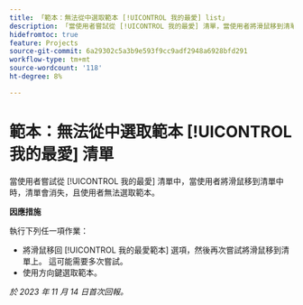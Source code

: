 ```yaml
---
title: 「範本：無法從中選取範本 [!UICONTROL 我的最愛] list」
description: 「當使用者嘗試從 [!UICONTROL 我的最愛] 清單，當使用者將滑鼠移到清單中時，清單會消失，而且使用者無法選取範本。」
hidefromtoc: true
feature: Projects
source-git-commit: 6a29302c5a3b9e593f9cc9adf2948a6928bfd291
workflow-type: tm+mt
source-wordcount: '118'
ht-degree: 8%

---
```



# 範本：無法從中選取範本 [!UICONTROL 我的最愛] 清單

當使用者嘗試從 [!UICONTROL 我的最愛] 清單中，當使用者將滑鼠移到清單中時，清單會消失，且使用者無法選取範本。

**因應措施**

執行下列任一項作業：

* 將滑鼠移回 [!UICONTROL 我的最愛範本] 選項，然後再次嘗試將滑鼠移到清單上。 這可能需要多次嘗試。
* 使用方向鍵選取範本。

_於 2023 年 11 月 14 日首次回報。_
